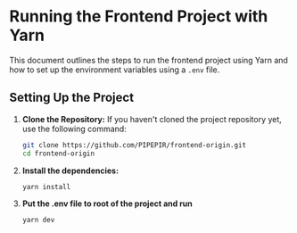 # Running the Frontend Project with Yarn

This document outlines the steps to run the frontend project using Yarn and how to set up the environment variables using a `.env` file.

## Setting Up the Project

1. **Clone the Repository:**
   If you haven't cloned the project repository yet, use the following command:

   ```bash
   git clone https://github.com/PIPEPIR/frontend-origin.git
   cd frontend-origin
   ```

2. **Install the dependencies:**

   ```bash
   yarn install
   ```

3. **Put the .env file to root of the project and run**

   ```bash
   yarn dev
   ```
